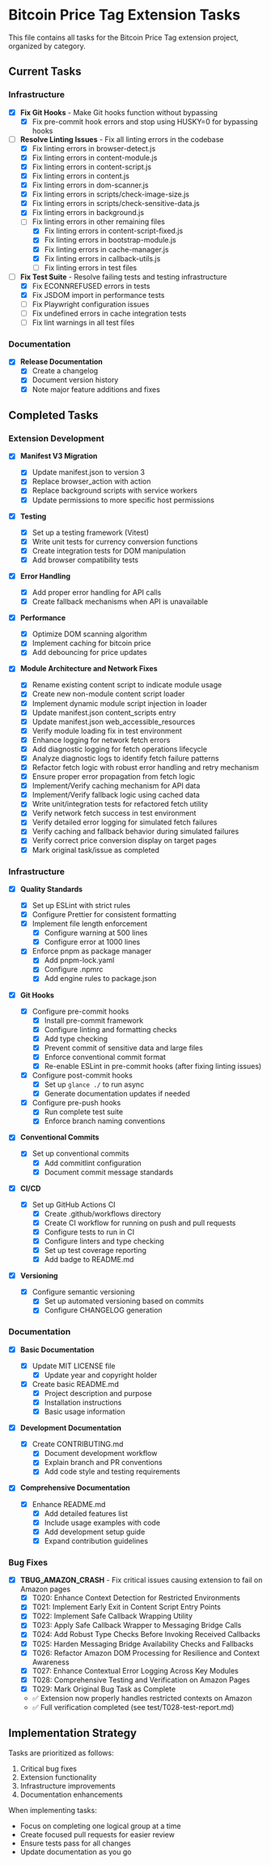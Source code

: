 # Bitcoin Price Tag Extension Tasks

This file contains all tasks for the Bitcoin Price Tag extension project, organized by category.

## Current Tasks

### Infrastructure

- [x] **Fix Git Hooks** - Make Git hooks function without bypassing
  - [x] Fix pre-commit hook errors and stop using HUSKY=0 for bypassing hooks

- [ ] **Resolve Linting Issues** - Fix all linting errors in the codebase
  - [x] Fix linting errors in browser-detect.js
  - [x] Fix linting errors in content-module.js
  - [x] Fix linting errors in content-script.js
  - [x] Fix linting errors in content.js
  - [x] Fix linting errors in dom-scanner.js
  - [x] Fix linting errors in scripts/check-image-size.js
  - [x] Fix linting errors in scripts/check-sensitive-data.js
  - [x] Fix linting errors in background.js
  - [ ] Fix linting errors in other remaining files
    - [x] Fix linting errors in content-script-fixed.js
    - [x] Fix linting errors in bootstrap-module.js
    - [x] Fix linting errors in cache-manager.js
    - [x] Fix linting errors in callback-utils.js
    - [ ] Fix linting errors in test files

- [ ] **Fix Test Suite** - Resolve failing tests and testing infrastructure
  - [x] Fix ECONNREFUSED errors in tests
  - [x] Fix JSDOM import in performance tests
  - [ ] Fix Playwright configuration issues
  - [ ] Fix undefined errors in cache integration tests
  - [ ] Fix lint warnings in all test files

### Documentation

- [x] **Release Documentation**
  - [x] Create a changelog
  - [x] Document version history
  - [x] Note major feature additions and fixes

## Completed Tasks

### Extension Development

- [x] **Manifest V3 Migration**

  - [x] Update manifest.json to version 3
  - [x] Replace browser_action with action
  - [x] Replace background scripts with service workers
  - [x] Update permissions to more specific host permissions

- [x] **Testing**

  - [x] Set up a testing framework (Vitest)
  - [x] Write unit tests for currency conversion functions
  - [x] Create integration tests for DOM manipulation
  - [x] Add browser compatibility tests

- [x] **Error Handling**

  - [x] Add proper error handling for API calls
  - [x] Create fallback mechanisms when API is unavailable

- [x] **Performance**

  - [x] Optimize DOM scanning algorithm
  - [x] Implement caching for bitcoin price
  - [x] Add debouncing for price updates

- [x] **Module Architecture and Network Fixes**
  - [x] Rename existing content script to indicate module usage
  - [x] Create new non-module content script loader
  - [x] Implement dynamic module script injection in loader
  - [x] Update manifest.json content_scripts entry
  - [x] Update manifest.json web_accessible_resources
  - [x] Verify module loading fix in test environment
  - [x] Enhance logging for network fetch errors
  - [x] Add diagnostic logging for fetch operations lifecycle
  - [x] Analyze diagnostic logs to identify fetch failure patterns
  - [x] Refactor fetch logic with robust error handling and retry mechanism
  - [x] Ensure proper error propagation from fetch logic
  - [x] Implement/Verify caching mechanism for API data
  - [x] Implement/Verify fallback logic using cached data
  - [x] Write unit/integration tests for refactored fetch utility
  - [x] Verify network fetch success in test environment
  - [x] Verify detailed error logging for simulated fetch failures
  - [x] Verify caching and fallback behavior during simulated failures
  - [x] Verify correct price conversion display on target pages
  - [x] Mark original task/issue as completed

### Infrastructure

- [x] **Quality Standards**

  - [x] Set up ESLint with strict rules
  - [x] Configure Prettier for consistent formatting
  - [x] Implement file length enforcement
    - [x] Configure warning at 500 lines
    - [x] Configure error at 1000 lines
  - [x] Enforce pnpm as package manager
    - [x] Add pnpm-lock.yaml
    - [x] Configure .npmrc
    - [x] Add engine rules to package.json

- [x] **Git Hooks**

  - [x] Configure pre-commit hooks
    - [x] Install pre-commit framework
    - [x] Configure linting and formatting checks
    - [x] Add type checking
    - [x] Prevent commit of sensitive data and large files
    - [x] Enforce conventional commit format
    - [x] Re-enable ESLint in pre-commit hooks (after fixing linting issues)
  - [x] Configure post-commit hooks
    - [x] Set up `glance ./` to run async
    - [x] Generate documentation updates if needed
  - [x] Configure pre-push hooks
    - [x] Run complete test suite
    - [x] Enforce branch naming conventions

- [x] **Conventional Commits**

  - [x] Set up conventional commits
    - [x] Add commitlint configuration
    - [x] Document commit message standards

- [x] **CI/CD**

  - [x] Set up GitHub Actions CI
    - [x] Create .github/workflows directory
    - [x] Create CI workflow for running on push and pull requests
    - [x] Configure tests to run in CI
    - [x] Configure linters and type checking
    - [x] Set up test coverage reporting
    - [x] Add badge to README.md

- [x] **Versioning**
  - [x] Configure semantic versioning
    - [x] Set up automated versioning based on commits
    - [x] Configure CHANGELOG generation

### Documentation

- [x] **Basic Documentation**

  - [x] Update MIT LICENSE file
    - [x] Update year and copyright holder
  - [x] Create basic README.md
    - [x] Project description and purpose
    - [x] Installation instructions
    - [x] Basic usage information

- [x] **Development Documentation**

  - [x] Create CONTRIBUTING.md
    - [x] Document development workflow
    - [x] Explain branch and PR conventions
    - [x] Add code style and testing requirements

- [x] **Comprehensive Documentation**
  - [x] Enhance README.md
    - [x] Add detailed features list
    - [x] Include usage examples with code
    - [x] Add development setup guide
    - [x] Expand contribution guidelines

### Bug Fixes

- [x] **TBUG_AMAZON_CRASH** - Fix critical issues causing extension to fail on Amazon pages
  - [x] T020: Enhance Context Detection for Restricted Environments
  - [x] T021: Implement Early Exit in Content Script Entry Points
  - [x] T022: Implement Safe Callback Wrapping Utility
  - [x] T023: Apply Safe Callback Wrapper to Messaging Bridge Calls
  - [x] T024: Add Robust Type Checks Before Invoking Received Callbacks
  - [x] T025: Harden Messaging Bridge Availability Checks and Fallbacks
  - [x] T026: Refactor Amazon DOM Processing for Resilience and Context Awareness
  - [x] T027: Enhance Contextual Error Logging Across Key Modules
  - [x] T028: Comprehensive Testing and Verification on Amazon Pages
  - [x] T029: Mark Original Bug Task as Complete
  - ✅ Extension now properly handles restricted contexts on Amazon
  - ✅ Full verification completed (see test/T028-test-report.md)

## Implementation Strategy

Tasks are prioritized as follows:

1. Critical bug fixes
2. Extension functionality
3. Infrastructure improvements
4. Documentation enhancements

When implementing tasks:

- Focus on completing one logical group at a time
- Create focused pull requests for easier review
- Ensure tests pass for all changes
- Update documentation as you go
